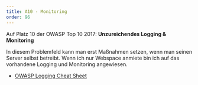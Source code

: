 ```yaml
---
title: A10 - Monitoring
order: 96
---
```


Auf Platz 10 der OWASP Top 10 2017: **Unzureichendes Logging & Monitoring**

In diesem Problemfeld kann man erst Maßnahmen setzen, wenn man seinen Server selbst betreibt.
Wenn ich nur Webspace anmiete bin ich auf das vorhandene Logging und Monitoring angewiesen.

- [OWASP Logging Cheat Sheet](https://github.com/OWASP/CheatSheetSeries/blob/master/cheatsheets/Logging_Cheat_Sheet.md)
